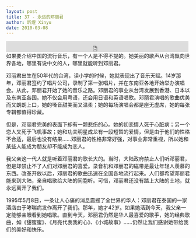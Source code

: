 ```yaml
---
layout: post
title: 37 - 永远的邓丽君
author: 昕煜 Xinyu
date: 2010-03-08
---
```


<iframe src="https://archive.org/embed/slowchinese_201909/Slow_Chinese_037.mp3" width="500" height="30" frameborder="0" webkitallowfullscreen="true" mozallowfullscreen="true" allowfullscreen></iframe>
如果要介绍中国的流行音乐，有一个人是不得不提的。她美丽的歌声从台湾飘向世界各地，哪里有说中文的人，哪里就能听到邓丽君。

邓丽君出生在50年代的台湾，读小学的时候，她就表现出了音乐天赋。14岁那年，邓丽君签约了唱片公司，录制了第一张唱片，并在东南亚各地开始举办演唱会。从此，邓丽君开始了她的音乐之路。邓丽君的事业从台湾发展到香港、日本以及东南亚各国。她不仅会用粤语，还会用日语和英语唱歌。邓丽君演唱的歌曲优美而又朗朗上口，她的嗓音甜美而又温柔；她的每场演唱会都是座无虚席，她的每张专辑都值得珍藏。

但是，邓丽君完美的表面下却有一颗悲伤的心。她的初恋情人死于心脏病；另一个恋人又死于飞机事故；她和功夫明星成龙有一段短暂的爱情，但是由于他们的性格不合适，最后也没有结果……邓丽君的性格非常好强，对事业非常重视，所以她和某些人能成为朋友却不能成为恋人。

我父亲这一代人就是听着邓丽君的歌长大的。当时，大陆政府禁止人们听邓丽君，但是却禁止不了人们对邓丽君的喜爱。录音机和邓丽君的磁带是最让年轻人羡慕的东西。改革开放以后，邓丽君的歌曲迅速在全国各地流行起来。人们都希望邓丽君能来到大陆，亲自唱歌给大陆的同胞听。可惜，邓丽君还没有踏上大陆的土地，就永远离开了我们。

1995年5月8日，一条让人心痛的消息震撼了全世界的华人：邓丽君在泰国的一家酒店由于哮喘病发作离开了我们。那年，她才42岁。如果她活到今天，我父亲一定能够亲眼看到她唱歌。直到今天，邓丽君仍然是华人最喜爱的歌手，她的经典歌曲，如《甜蜜蜜》、《月亮代表我的心》、《小城故事》……仍然让我们感谢她带给我们的美好和快乐。

 

